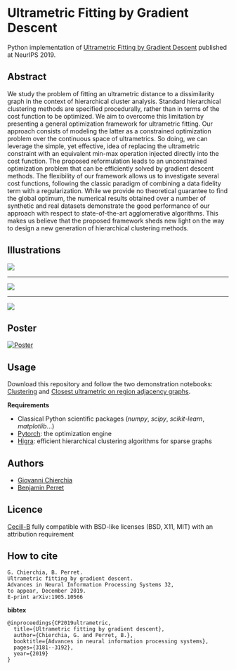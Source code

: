 # Ultrametric Fitting by Gradient Descent

Python implementation of [Ultrametric Fitting by Gradient Descent](https://arxiv.org/abs/1905.10566) published at NeurIPS 2019.



## Abstract

We study the problem of fitting an ultrametric distance to a dissimilarity graph in the context of hierarchical cluster analysis. Standard hierarchical clustering methods are specified procedurally, rather than in terms of the cost function to be optimized. We aim to overcome this limitation by presenting a general optimization framework for ultrametric fitting. Our approach consists of modeling the latter as a constrained optimization problem over the continuous space of ultrametrics. So doing, we can leverage the simple, yet effective, idea of replacing the ultrametric constraint with an equivalent min-max operation injected directly into the cost function. The proposed reformulation leads to an unconstrained optimization problem that can be efficiently solved by gradient descent methods. The flexibility of our framework allows us to investigate several cost functions, following the classic paradigm of combining a data fidelity term with a regularization. While we provide no theoretical guarantee to find the global optimum, the numerical results obtained over a number of synthetic and real datasets demonstrate the good performance of our approach with respect to state-of-the-art agglomerative algorithms. This makes us believe that the proposed framework sheds new light on the way to design a new generation of hierarchical clustering methods.



## Illustrations

![](fig1.png)

---

![](fig2.png)

---

![](fig3.png)


## Poster

[![Poster](poster.png)](Poster.pdf)


## Usage

Download this repository and follow the two demonstration notebooks: [Clustering](https://github.com/PerretB/ultrametric-fitting/blob/master/Clustering.ipynb) and [Closest ultrametric on region adjacency graphs](https://github.com/PerretB/ultrametric-fitting/blob/master/Region_Adjacency_Graphs.ipynb).

**Requirements**

 - Classical Python scientific packages (*numpy*, *scipy*, *scikit-learn*, *matplotlib*...)
 - [Pytorch](https://pytorch.org/get-started/locally/): the optimization engine
 - [Higra](https://github.com/higra/Higra): efficient hierarchical clustering algorithms for sparse graphs



## Authors

- [Giovanni Chierchia](https://perso.esiee.fr/~chierchg/)
- [Benjamin Perret](https://perso.esiee.fr/~perretb/)



## Licence

[Cecill-B](http://www.cecill.info/licences/Licence_CeCILL-B_V1-en.txt) fully compatible with BSD-like licenses (BSD, X11, MIT) with an attribution requirement



## How to cite

	G. Chierchia, B. Perret. 
	Ultrametric fitting by gradient descent.
	Advances in Neural Information Processing Systems 32,
	to appear, December 2019.
	E-print arXiv:1905.10566

**bibtex**

	@inproceedings{CP2019ultrametric,
	  title={Ultrametric fitting by gradient descent},
	  author={Chierchia, G. and Perret, B.},
	  booktitle={Advances in neural information processing systems},
	  pages={3181--3192},
	  year={2019}
	}

